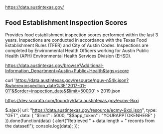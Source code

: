 https://data.austintexas.gov/

Food Establishment Inspection Scores
------------------------------------
Provides food establishment inspection scores performed within the last 3 years. Inspections are conducted in accordance with the Texas Food Establishment Rules (TFER) and City of Austin Codes. Inspections are completed by Environmental Health Officers working for Austin Public Health (APH) Environmental Health Services Division (EHSD).

https://data.austintexas.gov/browse?Additional-Information_Department=Austin+Public+Health&tags=score


curl 'https://data.austintexas.gov/resource/nguv-n54k.json?$where=inspection_date%3E"2017-01-01"&$order=inspection_date&$limit=50000' > 2019.json


https://dev.socrata.com/foundry/data.austintexas.gov/ecmv-9xxi

$.ajax({
    url: "https://data.austintexas.gov/resource/ecmv-9xxi.json",
    type: "GET",
    data: {
      "$limit" : 5000,
      "$$app_token" : "YOURAPPTOKENHERE"
    }
}).done(function(data) {
  alert("Retrieved " + data.length + " records from the dataset!");
  console.log(data);
});
